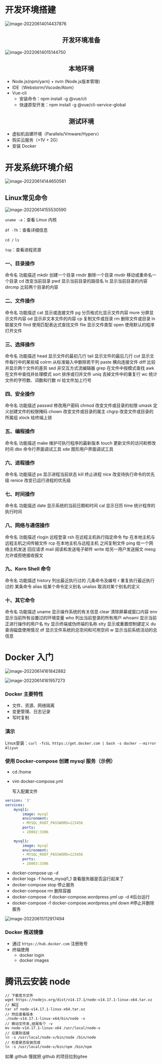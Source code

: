 # 开发环境搭建

![image-20220614014437876](https://tva1.sinaimg.cn/large/e6c9d24egy1h3757ch7wxj20ow0feta0.jpg)

<h2 align='center'>开发环境准备</h2>

![image-20220614015144750](https://tva1.sinaimg.cn/large/e6c9d24egy1h375etwbatj212i0fkwgd.jpg)

<h2 align='center'>本地环境</h2>

* Node.js(npm/yarn) + nvm (Node.js版本管理)
* IDE（Webstorm/Vscode/Atom）
* Vue-cli
  * 安装命令：npm install -g @vue/cli
  * 快速原型开发：npm install -g @vue/cli-service-global

<h2 align='center'>测试环境</h2>

* 虚拟机自建环境（Parallels/Vmware/Hyperv）
* 购买云服务（>1V + 2G）
* 安装 Docker

# 开发系统环境介绍

![image-20220614144650581](https://tva1.sinaimg.cn/large/e6c9d24egy1h37rt8cj47j215o0h8jth.jpg)

## Linux常见命令

![image-20220614155530590](https://tva1.sinaimg.cn/large/e6c9d24egy1h37tsob216j20x40dymyb.jpg)

`uname -a`：查看 Linux 内核

`df -Th`：查看详细信息

`cd /` `ls`

 `top`：查看进程资源

### 一、目录操作

命令名	功能描述
mkdir	创建一个目录
rmdir	删除一个目录
mvdir	移动或重命名一个目录
cd	改变当前目录
pwd	显示当前目录的路径名
ls	显示当前目录的内容
dircmp	比较两个目录的内容

### 二、文件操作

命令名	功能描述
cat	显示或连接文件
pg	分页格式化显示文件内容
more	分屏显示文件内容
od	显示非文本文件的内容
cp	复制文件或目录
rm	删除文件或目录
ln	联接文件
find	使用匹配表达式查找文件
file	显示文件类型
open	使用默认的程序打开文件

### 三、选择操作

命令名	功能描述
head	显示文件的最初几行
tail	显示文件的最后几行
cut	显示文件每行中的某些域
colrm	从标准输入中删除若干列
paste	横向连接文件
diff	比较并显示两个文件的差异
sed	非交互方式流编辑器
grep	在文件中按模式查找
awk	在文件中查找并处理模式
sort	排序或归并文件
uniq	去掉文件中的重复行
wc	统计文件的字符数、词数和行数
nl	给文件加上行号

### 四、安全操作

命令名	功能描述
passwd	修改用户密码
chmod	改变文件或目录的权限
umask	定义创建文件的权限掩码
chown	改变文件或目录的属主
chgrp	改变文件或目录的所属组
xlock	给终端上锁

### 五、编程操作

命令名	功能描述
make	维护可执行程序的最新版本
touch	更新文件的访问和修改时间
dbx	命令行界面调试工具
xde	图形用户界面调试工具

### 六、进程操作

命令名	功能描述
ps	显示进程当前状态
kill	终止进程
nice	改变待执行命令的优先级
renice	改变已运行进程的优先级

### 七、时间操作

命令名	功能描述
date	显示系统的当前日期和时间
cal	显示日历
time	统计程序的执行时间

### 八、网络与通信操作

命令名	功能描述
rlogin	远程登录
rsh	在远程主机执行指定命令
ftp	在本地主机与远程主机之间传输文件
rcp	在本地主机与远程主机 之间复制文件
ping	给一个网络主机发送 回应请求
mail	阅读和发送电子邮件
write	给另一用户发送报文
mesg	允许或拒绝接收报文

### 九、Korn Shell 命令

命令名	功能描述
history	列出最近执行过的 几条命令及编号
r	重复执行最近执行过的 某条命令
alias	给某个命令定义别名
unalias	取消对某个别名的定义

### 十、其它命令

命令名	功能描述
uname	显示操作系统的有关信息
clear	清除屏幕或窗口内容
env	显示当前所有设置过的环境变量
who	列出当前登录的所有用户
whoami	显示当前正进行操作的用户名
tty	显示终端或伪终端的名称
stty	显示或重置控制键定义
du	查询磁盘使用情况
df	显示文件系统的总空间和可用空间
w	显示当前系统活动的总信息







# Docker 入门

![image-20220614161842882](https://tva1.sinaimg.cn/large/e6c9d24egy1h37ugtklbpj20m60lg0tw.jpg)

![image-20220614161957273](https://tva1.sinaimg.cn/large/e6c9d24egy1h37ui420uij216c0igjto.jpg)

### Docker 主要特性

* 文件、资源、网络隔离
* 变更管理、日志记录
* 写时复制

### 演示

Linux安装：`curl -fsSL https://get.docker.com | bash -s docker --mirror Aliyun`

### 使用 Docker-compose 创建 mysql 服务（示例）

* cd /home

* vim docker-compose.yml

  写入配置文件

```yml
version: '3'
services:
	mysql1:
		image: mysql
		environment:
		- MYSQL_ROOT_PASSWORD=123456
		ports:
		- 28002:3306
		
	mysql1:
		image: mysql
		environment:
		- MYSQL_ROOT_PASSWORD=123456
		ports:
		- 28003:3306
```

* docker-compose up -d
* docker logs -f home_mysql1_1  查看服务器是否运行起来了
* docker-compose stop  停止服务
* docker-compose rm 删除容器
* docker-compose -f docker-compose.wordpress.yml up -d #后台运行 
* docker-compose -f docker-compose.wordpress.yml down #停止并删除服务

![image-20220615112917494](https://tva1.sinaimg.cn/large/e6c9d24egy1h38rq0rvw8j20zu0gwq4a.jpg)

### Docker 推送镜像

* 通过 `https://hub.docker.com` 注册账号
* 终端使用 
  * docker login
  * docker images 

# 腾讯云安装 node 

~~~
// 下载官方文件
wget https://nodejs.org/dist/v14.17.1/node-v14.17.1-linux-x64.tar.xz
// 解压
tar xf node-v14.17.1-linux-x64.tar.xz
// 然后查看版本
./node-v14.17.1-linux-x64/bin/node -v
// 移动文件夹,结尾有个 -v
mv node-v14.17.1-linux-x64 /usr/local/node-v
// 设置软连接
ln -s /usr/local/node-v/bin/node /bin/node
// 检查是否安装完成
ln -s /usr/local/node-v/bin/npm /bin/npm
~~~

如果 github 慢就把 github 的项目拉到gitee



